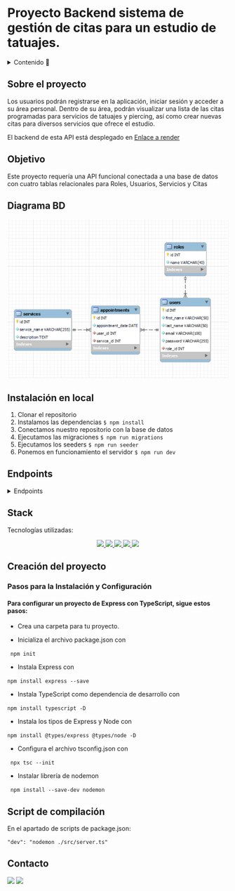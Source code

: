 # Proyecto Backend sistema de gestión de citas para un estudio de tatuajes.

<details>
  <summary>Contenido 📝</summary>
  <ol>
    <li><a href="#sobre-el-proyecto">Sobre el proyecto</a></li>
    <li><a href="#objetivo">Objetivo</a></li>
    <li><a href="#diagrama-bd">Diagrama</a></li>
    <li><a href="#instalación-en-local">Instalación</a></li>
    <li><a href="#endpoints">Endpoints</a></li>
    <li><a href="#stack">Stack</a></li>
    <li><a href="#creación-del-proyecto">Creación del proyecto</a></li>
    <li><a href="#contacto">Contacto</a></li>

  </ol>
</details>

## Sobre el proyecto

Los usuarios podrán registrarse en la aplicación, iniciar sesión y acceder a su área
personal. Dentro de su área, podrán visualizar una lista de las citas programadas
para servicios de tatuajes y piercing, así como crear nuevas citas para diversos
servicios que ofrece el estudio.

El backend de esta API está desplegado en [Enlace a render](https://proyecto4-tatuajes.onrender.com/hello)

## Objetivo

Este proyecto requería una API funcional conectada a una base de datos con cuatro tablas relacionales para Roles, Usuarios, Servicios y Citas

## Diagrama BD

!['imagen-db'](esquema.PNG)

## Instalación en local

1. Clonar el repositorio
2. Instalamos las dependencias `$ npm install`
3. Conectamos nuestro repositorio con la base de datos
4. Ejecutamos las migraciones `$ npm run migrations`
5. Ejecutamos los seeders `$ npm run seeder`
6. Ponemos en funcionamiento el servidor `$ npm run dev`

## Endpoints

<details>
<summary>Endpoints</summary>

- AUTH

  - REGISTER

            POST http://localhost:4000/api/auth/register

    body:

    ```js
        {
            "first_name": "example",
            "last_name": "example",
            "email": "example@gmail.com",
            "password": "princess"
        }
    ```

  - LOGIN

          POST http://localhost:4000/api/auth/login

    body:

    ```js
        {
            "email": "example@gmail.com",
            "password": "princess"
        }
    ```

- USERS

  - GET

            GET http://localhost:4000/api/users

    El usuario tiene que ser super_admin para ver todos los usuarios

  - GET BY EMAIL

            GET http://localhost:4000/api/users?email=example@email.com

    El usuario tiene que ser super_admin para ver todos los usuarios y la búsqueda le devolverá el usuario por email

    ```js
        {
            "success": true,
            "message": "User by email",
            "data": [
    	    {
    		"id": 35,
    		"first_name": "Ralph",
    		"last_name": "Marquardt",
    		"email": "admin@admin.com"
    	    }
            ]
        }
    ```
  - GET PROFILE

        GET http://localhost:4000/api/users/profile

    El usuario podrá ver su propio perfil
    
     ```js
        {
            "success": true,
	        "message": "Your profile",
	        "data": {
		        "id": 35,
		        "first_name": "Ralph",
		        "last_name": "Marquardt",
		        "email": "admin@admin.com"
	}
        }
    ```
  - UPDATE PROFILE

        PUT http://localhost:4000/api/users/profile

    El usuario podrá modificar su propio perfil, cambiando los campos que considere necesario (excepto el email)
    
     ```js
        {
        "first_name":"example",
        "last_name": "example",
        "password": "123456789"
        }
    ```
- SERVICES

  - GET

            GET http://localhost:4000/api/services

    

  - POST SERVICES

            POST http://localhost:4000/api/services

    El usuario tiene que ser super_admin para crear servicios del estudio

    body:
    ```js
        {
        "serviceName": "Blackout",
        "description": "Servicio de tatuaje en negro sobre tatuaje existente"
        }
    ```
- APPOINTMENTS

  - GET MY APPOINTMENTS

            GET http://localhost:4000/api/auth//appointments

    El usuario puede ver todas las citas que tiene creadas


  - GET SINGLE APPOINTMENT

          GET http://localhost:4000/api/auth//appointments/id

    El usuario puede ver una cita en concreto

  - CREATE APPOINTMENT

          POST http://localhost:4000/api/auth//appointments

    El usuario puede crear una cita en una fecha y para un servicio concreto

    body:

    ```js
        {
        "appointment_date": "2024-03-24 09:00:00",
	    "service_id ": 1
        }
    ```

  - UPDATE SINGLE APPOINTMENT

          PUT http://localhost:4000/api/auth//appointments/id

    El usuario puede modificar la fecha de una de sus citas

    body:

    ```js
        {
        "appointment_date": "2024-03-25 10:00:00"
        }
    ```


  </details>

## Stack

Tecnologías utilizadas:

<div align="center">
<a href="https://www.mysql.com/">
    <img src= "https://img.shields.io/badge/MySQL-005C84?style=for-the-badge&logo=mysql&logoColor=white"/>
</a>
<a href="https://www.expressjs.com/">
    <img src= "https://img.shields.io/badge/express.js-%23404d59.svg?style=for-the-badge&logo=express&logoColor=%2361DAFB"/>
</a>
<a href="https://nodejs.org/en/">
    <img src= "https://img.shields.io/badge/node.js-026E00?style=for-the-badge&logo=node.js&logoColor=white"/>
</a>
<a href="https://www.typescriptlang.org/">
    <img src= "https://img.shields.io/badge/TypeScript-007ACC?style=for-the-badge&logo=typescript&logoColor=white"/>
</a>
<a href="https://typeorm.io/">
    <img src= "https://img.shields.io/badge/TypeORM-ff6600?style=for-the-badge&logo=typeorm&logoColor=white"
    />
</a>

 </div>

## Creación del proyecto

### Pasos para la Instalación y Configuración

#### Para configurar un proyecto de Express con TypeScript, sigue estos pasos:

- Crea una carpeta para tu proyecto.

- Inicializa el archivo package.json con

` npm init`

- Instala Express con

`npm install express --save`

- Instala TypeScript como dependencia de desarrollo con

`npm install typescript -D`

- Instala los tipos de Express y Node con

`npm install @types/express @types/node -D`

- Configura el archivo tsconfig.json con

` npx tsc --init`

- Instalar librería de nodemon

` npm install --save-dev nodemon`

## Script de compilación

En el apartado de scripts de package.json:

    "dev": "nodemon ./src/server.ts"

## Contacto

<a href = "mailto:aipachecogarcia@gmail.com
"><img src="https://img.shields.io/badge/Gmail-C6362C?style=for-the-badge&logo=gmail&logoColor=white" target="_blank"></a>
<a href="https://www.linkedin.com/in/anapachecogarcia/" target="_blank"><img src="https://img.shields.io/badge/-LinkedIn-%230077B5?style=for-the-badge&logo=linkedin&logoColor=white" target="_blank"></a>

</p>
